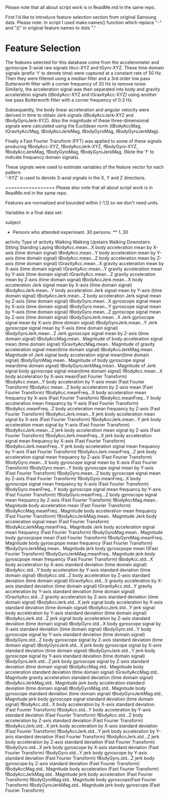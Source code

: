 Please note that all about script work is in ReadMe.md in the same repo. 

First I'd like to introduce feature selection section from original Samsung data. Please note: In script I used make.names() function which replace "-" and "()" in original feature names to dots "." 

Feature Selection 
=================

The features selected for this database come from the accelerometer and gyroscope 3-axial raw signals tAcc-XYZ and tGyro-XYZ. These time domain signals (prefix 't' to denote time) were captured at a constant rate of 50 Hz. Then they were filtered using a median filter and a 3rd order low pass Butterworth filter with a corner frequency of 20 Hz to remove noise. Similarly, the acceleration signal was then separated into body and gravity acceleration signals (tBodyAcc-XYZ and tGravityAcc-XYZ) using another low pass Butterworth filter with a corner frequency of 0.3 Hz. 

Subsequently, the body linear acceleration and angular velocity were derived in time to obtain Jerk signals (tBodyAccJerk-XYZ and tBodyGyroJerk-XYZ). Also the magnitude of these three-dimensional signals were calculated using the Euclidean norm (tBodyAccMag, tGravityAccMag, tBodyAccJerkMag, tBodyGyroMag, tBodyGyroJerkMag). 

Finally a Fast Fourier Transform (FFT) was applied to some of these signals producing fBodyAcc-XYZ, fBodyAccJerk-XYZ, fBodyGyro-XYZ, fBodyAccJerkMag, fBodyGyroMag, fBodyGyroJerkMag. (Note the 'f' to indicate frequency domain signals). 

These signals were used to estimate variables of the feature vector for each pattern:  
'-XYZ' is used to denote 3-axial signals in the X, Y and Z directions.

=================
Please also note that all about script work is in ReadMe.md in the same repo. 

Features are normalized and bounded within [-1,1] so we don't need units. 

Variables in a final data set:

subject
  * Persons who attended experimant. 30 persons.
  ** 1..30
    
activity
	Type of activity
     Walking
      Walking Upstairs
     Walking Downstairs
      Sitting
      Standing
      Laying
tBodyAcc.mean...X
   body acceleration mean by X-axis (time domain signal)
tBodyAcc.mean...Y
    body acceleration mean by Y-axis (time domain signal)
tBodyAcc.mean...Z
  body acceleration mean by Z-axis (time domain signal)
tGravityAcc.mean...X
  gravity acceleration mean by X-axis (time domain signal)
tGravityAcc.mean...Y
  gravity acceleration mean by Y-axis (time domain signal)
tGravityAcc.mean...Z
  gravity acceleration mean by Z-axis (time domain signal)
tBodyAccJerk.mean...X
  body acceleration Jerk signal mean by X-axis (time domain signal)
tBodyAccJerk.mean...Y
   body acceleration Jerk signal mean by Y-axis (time domain signal)
tBodyAccJerk.mean...Z
   body acceleration Jerk signal mean by Z-axis (time domain signal)
tBodyGyro.mean...X
  gyroscope signal mean by X-axis (time domain signal)
tBodyGyro.mean...Y
  gyroscope signal mean by Y-axis (time domain signal)
tBodyGyro.mean...Z
  gyroscope signal mean by Z-axis (time domain signal)
tBodyGyroJerk.mean...X
  Jerk gyroscope signal mean by X-axis (time domain signal)
tBodyGyroJerk.mean...Y
  Jerk gyroscope signal mean by Y-axis (time domain signal)
tBodyGyroJerk.mean...Z
 Jerk gyroscope signal mean by Z-axis (time domain signal)
tBodyAccMag.mean..
  Magnitude of body acceleration signal mean (time domain signal)
tGravityAccMag.mean..
  Magnitude of gravity acceleration signal mean(time domain signal)
tBodyAccJerkMag.mean..
  Magnitude of Jerk signal body acceleration signal mean(time domain signal)
tBodyGyroMag.mean..
  Magnitude of body gyroscope signal mean(time domain signal)
tBodyGyroJerkMag.mean..
  Magnitude of Jerk signal body gyroscope signal mean(time domain signal)
fBodyAcc.mean...X
  body acceleration by X-axis mean(Fast Fourier Transform)
fBodyAcc.mean...Y
  body acceleration by Y-axis mean (Fast Fourier Transform)
fBodyAcc.mean...Z
  body acceleration by Z-axis mean (Fast Fourier Transform)
fBodyAcc.meanFreq...X
  body acceleration mean frequancy by X-axis (Fast Fourier Transform)
fBodyAcc.meanFreq...Y
  body acceleration mean frequancy by Y-axis (Fast Fourier Transform)
fBodyAcc.meanFreq...Z
  body acceleration mean frequancy by Z-axis (Fast Fourier Transform)
fBodyAccJerk.mean...X
  jerk body acceleration  mean signal by X-axis (Fast Fourier Transform)
fBodyAccJerk.mean...Y
  jerk body acceleration mean signal by Y-axis (Fast Fourier Transform)
fBodyAccJerk.mean...Z
  jerk body acceleration mean signal by Z-axis (Fast Fourier Transform)
fBodyAccJerk.meanFreq...X
  jerk body acceleration signal mean frequancy by X-axis (Fast Fourier Transform)
fBodyAccJerk.meanFreq...Y
  jerk body acceleration signal mean frequancy by Y-axis (Fast Fourier Transform)
fBodyAccJerk.meanFreq...Z
  jerk body acceleration signal mean frequancy by Z-axis (Fast Fourier Transform)
fBodyGyro.mean...X
  body gyroscope signal mean by X-axis (Fast Fourier Transform)
fBodyGyro.mean...Y
  body gyroscope signal mean by Y-axis (Fast Fourier Transform)
fBodyGyro.mean...Z
  body gyroscope signal mean by Z-axis (Fast Fourier Transform)
fBodyGyro.meanFreq...X
  body gyroscope signal mean frequancy by X-axis (Fast Fourier Transform)
fBodyGyro.meanFreq...Y
  body gyroscope signal mean frequancy by Y-axis (Fast Fourier Transform)
fBodyGyro.meanFreq...Z
  body gyroscope signal mean frequancy by Z-axis (Fast Fourier Transform)
fBodyAccMag.mean..
  Magnitude body acceleration mean (Fast Fourier Transform)
fBodyAccMag.meanFreq..
   Magnitude body acceleration mean frequancy (Fast Fourier Transform)
fBodyAccJerkMag.mean..
  Magnitude Jerk body acceleration signal mean (Fast Fourier Transform)
fBodyAccJerkMag.meanFreq..
  Magnitude Jerk body acceleration signal mean frequancy (Fast Fourier Transform)
fBodyGyroMag.mean..
  Magnitude body gyroscpope mean (Fast Fourier Transform)
fBodyGyroMag.meanFreq..
  Magnitude body gyroscpope mean frequency (Fast Fourier Transform)
fBodyGyroJerkMag.mean..
  Magnitude jerk body gyroscpope mean ((Fast Fourier Transform)
fBodyGyroJerkMag.meanFreq..
  Magnitude jerk body gyroscpope mean frequency (Fast Fourier Transform)
tBodyAcc.std...X
  body acceleration by X-axis standard deviation (time domain signal)
tBodyAcc.std...Y
  body acceleration by Y-axis standard deviation (time domain signal)
tBodyAcc.std...Z
  body acceleration by Z-axis standard deviation (time domain signal)
tGravityAcc.std...X
  gravity acceleration by X-axis standard deviation (time domain signal)
tGravityAcc.std...Y
  gravity acceleration by Y-axis standard deviation (time domain signal)
tGravityAcc.std...Z
  gravity acceleration by Z-axis standard deviation (time domain signal)
tBodyAccJerk.std...X
  jerk signal body acceleration by X-axis standard deviation (time domain signal)
tBodyAccJerk.std...Y
  jerk signal body acceleration by Y-axis standard deviation (time domain signal)
tBodyAccJerk.std...Z
  jerk signal body acceleration by Z-axis standard deviation (time domain signal)
tBodyGyro.std...X
  body gyroscope signal by X-axis standard deviation (time domain signal)
tBodyGyro.std...Y
  body gyroscope signal by Y-axis standard deviation (time domain signal)
tBodyGyro.std...Z
  body gyroscope signal by Z-axis standard deviation (time domain signal)
tBodyGyroJerk.std...X
  jerk body gyroscope signal by X-axis standard deviation (time domain signal)
tBodyGyroJerk.std...Y
  jerk body gyroscope signal by Y-axis standard deviation (time domain signal)
tBodyGyroJerk.std...Z
  jerk body gyroscope signal by Z-axis standard deviation (time domain signal)
tBodyAccMag.std..
  Magnitude body acceleration standard deviation (time domain signal)
tGravityAccMag.std..
  Magnitude gravity acceleration standard deviation (time domain signal)
tBodyAccJerkMag.std..
  Magnitude jerk body acceleration standard deviation (time domain signal)
tBodyGyroMag.std..
  Magnitude body gyroscope standard deviation (time domain signal)
tBodyGyroJerkMag.std..
 Magnitude jerk body gyroscope signal standard deviation (time domain signal)
fBodyAcc.std...X
  body acceleration by X-axis standard deviation (Fast Fourier Transform)
fBodyAcc.std...Y
  body acceleration by Y-axis standard deviation (Fast Fourier Transform)
fBodyAcc.std...Z
  body acceleration by Z-axis standard deviation (Fast Fourier Transform)
fBodyAccJerk.std...X
  jerk body acceleration by X-axis standard deviation (Fast Fourier Transform)
fBodyAccJerk.std...Y
  jerk body acceleration by Y-axis standard deviation (Fast Fourier Transform)
fBodyAccJerk.std...Z
  jerk body acceleration by Z-axis standard deviation (Fast Fourier Transform)
fBodyGyro.std...X
  jerk body gyroscope by X-axis standard deviation (Fast Fourier Transform)
fBodyGyro.std...Y
  jerk body gyroscope by Y-axis standard deviation (Fast Fourier Transform)
fBodyGyro.std...Z
  jerk body gyroscope by Z-axis standard deviation (Fast Fourier Transform)
fBodyAccMag.std..
  Magnitude body acceleration (Fast Fourier Transform)
fBodyAccJerkMag.std..
  Magnitude jerk body acceleration (Fast Fourier Transform)
fBodyGyroMag.std..
  Magnitude body gyroscope(Fast Fourier Transform)
fBodyGyroJerkMag.std..
  Magnitude jerk body gyroscope (Fast Fourier Transform)
 

